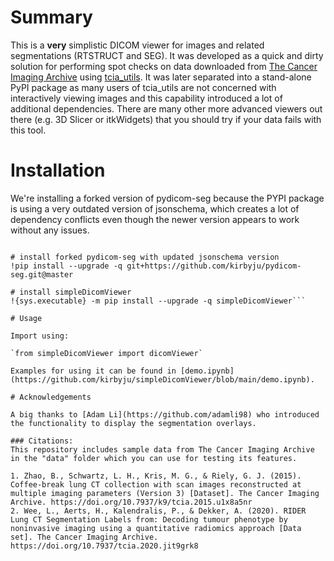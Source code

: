 # Summary

This is a **very** simplistic DICOM viewer for images and related segmentations (RTSTRUCT and SEG).  It was developed as a quick and dirty solution for performing spot checks on data downloaded from [The Cancer Imaging Archive](https://www.cancerimagingarchive.net/) using [tcia_utils](https://pypi.org/project/tcia-utils/).  It was later separated into a stand-alone PyPI package as many users of tcia_utils are not concerned with interactively viewing images and this capability introduced a lot of additional dependencies.  There are many other more advanced viewers out there (e.g. 3D Slicer or itkWidgets) that you should try if your data fails with this tool.

# Installation

We're installing a forked version of pydicom-seg because the PYPI package is using a very outdated version of jsonschema, which creates a lot of dependency conflicts even though the newer version appears to work without any issues.

```import sys

# install forked pydicom-seg with updated jsonschema version
!pip install --upgrade -q git+https://github.com/kirbyju/pydicom-seg.git@master

# install simpleDicomViewer
!{sys.executable} -m pip install --upgrade -q simpleDicomViewer```

# Usage

Import using:

`from simpleDicomViewer import dicomViewer`

Examples for using it can be found in [demo.ipynb](https://github.com/kirbyju/simpleDicomViewer/blob/main/demo.ipynb).

# Acknowledgements

A big thanks to [Adam Li](https://github.com/adamli98) who introduced the functionality to display the segmentation overlays.

### Citations:
This repository includes sample data from The Cancer Imaging Archive in the "data" folder which you can use for testing its features.  

1. Zhao, B., Schwartz, L. H., Kris, M. G., & Riely, G. J. (2015). Coffee-break lung CT collection with scan images reconstructed at multiple imaging parameters (Version 3) [Dataset]. The Cancer Imaging Archive. https://doi.org/10.7937/k9/tcia.2015.u1x8a5nr
2. Wee, L., Aerts, H., Kalendralis, P., & Dekker, A. (2020). RIDER Lung CT Segmentation Labels from: Decoding tumour phenotype by noninvasive imaging using a quantitative radiomics approach [Data set]. The Cancer Imaging Archive. https://doi.org/10.7937/tcia.2020.jit9grk8